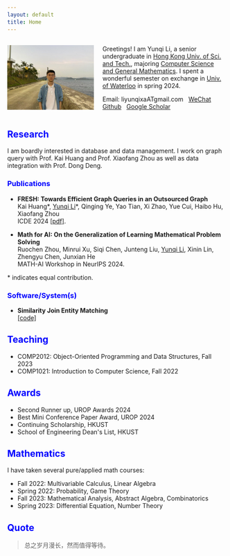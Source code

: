 ```yaml
---
layout: default
title: Home
---
```


<div style="display: flex; align-items: center;">
    <img src="./images/me.jpg" alt="Description of Image" style="width: 200px; height: auto; margin-right: 20px;">
    <div>
    	<p>Greetings! I am Yunqi Li, a senior undergraduate in <a href="https://hkust.edu.hk/">Hong Kong Univ. of Sci. and Tech.</a>, majoring <a href="https://cse.hkust.edu.hk/bsc/">Computer Science and General Mathematics</a>. I spent a wonderful semester on exchange in <a href="https://uwaterloo.ca/">Univ. of Waterloo</a> in spring 2024.</p>
      <p>Email: liyunqixaATgmail.com &nbsp; <a href="./images/wechat.jpg">WeChat</a> &nbsp; <a href="https://github.com/EricLYunqi">Github</a> &nbsp; <a href="https://scholar.google.com/citations?user=S9cOeVAAAAAJ&hl=zh-CN">Google Scholar</a></p>
    </div>
</div>

## <font color="0000FF">Research</font>
I am boardly interested in database and data management. I work on graph query with Prof. Kai Huang and Prof. Xiaofang Zhou as well as data integration with Prof. Dong Deng.

### <font color="0000FF">Publications</font> 
- **FRESH: Towards Efficient Graph Queries in an Outsourced Graph** <br />Kai Huang\*, <u>Yunqi Li</u>\*, Qinging Ye, Yao Tian, Xi Zhao, Yue Cui, Haibo Hu, Xiaofang Zhou <br />ICDE 2024 [[pdf]](papers/FRESH_Towards_Efficient_Graph_Queries_in_an_Outsourced_Graph.pdf). 

- **Math for AI: On the Generalization of Learning Mathematical Problem Solving**  <br />Ruochen Zhou, Minrui Xu, Siqi Chen, Junteng Liu, <u>Yunqi Li</u>, Xinin Lin, Zhengyu Chen, Junxian He <br />MATH-AI Workshop in NeurIPS 2024.
  

\* indicates equal contribution.

### <font color="0000FF">Software/System(s)</font>
- **Similarity Join Entity Matching** <br />[[code]](https://github.com/rutgers-db/EntityBlockingBySimilarityJoins)

## <font color="0000FF">Teaching</font>
- COMP2012: Object-Oriented Programming and Data Structures, Fall 2023
- COMP1021: Introduction to Computer Science, Fall 2022

## <font color="0000FF">Awards</font>
- Second Runner up, UROP Awards 2024
- Best Mini Conference Paper Award, UROP 2024
- Continuing Scholarship, HKUST
- School of Engineering Dean's List, HKUST

## <font color="0000FF">Mathematics</font>
I have taken several pure/applied math courses:
- Fall 2022: Multivariable Calculus, Linear Algebra
- Spring 2022: Probability, Game Theory
- Fall 2023: Mathematical Analysis, Abstract Algebra, Combinatorics
- Spring 2023: Differential Equation, Number Theory


## <font color="0000FF">Quote</font>

> 总之岁月漫长，然而值得等待。